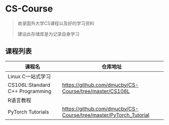 # CS-Course
> 收录国外大学CS课程以及好的学习资料
>
> 建设此存储库是为记录自身学习

## 课程列表

| 课程名                          | 仓库地址                                                     |
| ------------------------------- | ------------------------------------------------------------ |
| Linux C一站式学习               |                                                              |
| CS106L:Standard C++ Programming | https://github.com/dmucby/CS-Course/tree/master/CS106L       |
| R语言教程                       |                                                              |
| PyTorch Tutorials               | https://github.com/dmucby/CS-Course/tree/master/PyTorch_Tutorial |

